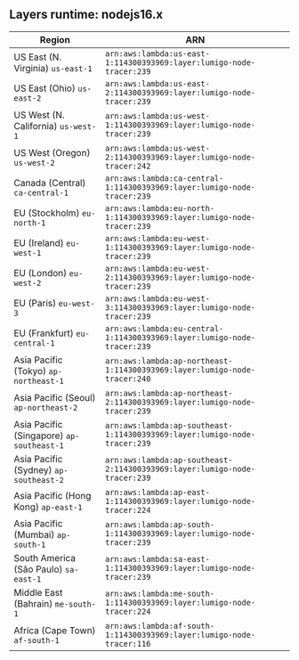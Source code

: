 Layers runtime: nodejs16.x
----
| Region | ARN |
| --- | --- |
|US East (N. Virginia)  `us-east-1`|`arn:aws:lambda:us-east-1:114300393969:layer:lumigo-node-tracer:239`|
|US East (Ohio)  `us-east-2`|`arn:aws:lambda:us-east-2:114300393969:layer:lumigo-node-tracer:239`|
|US West (N. California)  `us-west-1`|`arn:aws:lambda:us-west-1:114300393969:layer:lumigo-node-tracer:239`|
|US West (Oregon)  `us-west-2`|`arn:aws:lambda:us-west-2:114300393969:layer:lumigo-node-tracer:242`|
|Canada (Central)  `ca-central-1`|`arn:aws:lambda:ca-central-1:114300393969:layer:lumigo-node-tracer:239`|
|EU (Stockholm)  `eu-north-1`|`arn:aws:lambda:eu-north-1:114300393969:layer:lumigo-node-tracer:239`|
|EU (Ireland)  `eu-west-1`|`arn:aws:lambda:eu-west-1:114300393969:layer:lumigo-node-tracer:239`|
|EU (London)  `eu-west-2`|`arn:aws:lambda:eu-west-2:114300393969:layer:lumigo-node-tracer:239`|
|EU (Paris)  `eu-west-3`|`arn:aws:lambda:eu-west-3:114300393969:layer:lumigo-node-tracer:239`|
|EU (Frankfurt)  `eu-central-1`|`arn:aws:lambda:eu-central-1:114300393969:layer:lumigo-node-tracer:239`|
|Asia Pacific (Tokyo)  `ap-northeast-1`|`arn:aws:lambda:ap-northeast-1:114300393969:layer:lumigo-node-tracer:240`|
|Asia Pacific (Seoul)  `ap-northeast-2`|`arn:aws:lambda:ap-northeast-2:114300393969:layer:lumigo-node-tracer:239`|
|Asia Pacific (Singapore)  `ap-southeast-1`|`arn:aws:lambda:ap-southeast-1:114300393969:layer:lumigo-node-tracer:239`|
|Asia Pacific (Sydney)  `ap-southeast-2`|`arn:aws:lambda:ap-southeast-2:114300393969:layer:lumigo-node-tracer:239`|
|Asia Pacific (Hong Kong)  `ap-east-1`|`arn:aws:lambda:ap-east-1:114300393969:layer:lumigo-node-tracer:224`|
|Asia Pacific (Mumbai)  `ap-south-1`|`arn:aws:lambda:ap-south-1:114300393969:layer:lumigo-node-tracer:239`|
|South America (São Paulo)  `sa-east-1`|`arn:aws:lambda:sa-east-1:114300393969:layer:lumigo-node-tracer:239`|
|Middle East (Bahrain)  `me-south-1`|`arn:aws:lambda:me-south-1:114300393969:layer:lumigo-node-tracer:224`|
|Africa (Cape Town)  `af-south-1`|`arn:aws:lambda:af-south-1:114300393969:layer:lumigo-node-tracer:116`|
